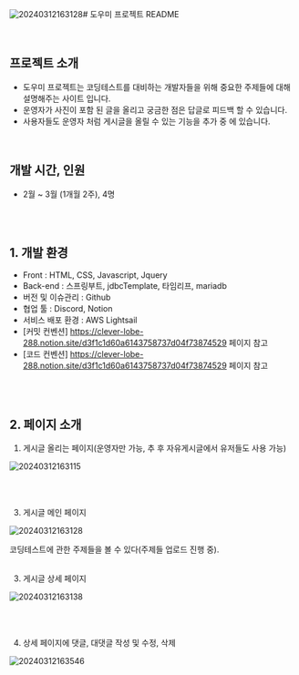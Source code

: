 ![20240312163128](https://github.com/udidcs/doumi-proj/assets/46997884/a1229e7b-354a-4596-a9ae-66901ec89122)# 도우미 프로젝트 README

<br>

## 프로젝트 소개

- 도우미 프로젝트는 코딩테스트를 대비하는 개발자들을 위해 중요한 주제들에 대해 설명해주는 사이트 입니다.
- 운영자가 사진이 포함 된 글을 올리고 궁금한 점은 답글로 피드백 할 수 있습니다.
- 사용자들도 운영자 처럼 게시글을 올릴 수 있는 기능을 추가 중 에 있습니다.

<br>

## 개발 시간, 인원
- 2월 ~ 3월 (1개월 2주), 4명

<br>
<br>

## 1. 개발 환경

- Front : HTML, CSS, Javascript, Jquery
- Back-end : 스프링부트, jdbcTemplate, 타임리프, mariadb
- 버전 및 이슈관리 : Github
- 협업 툴 : Discord, Notion
- 서비스 배포 환경 : AWS Lightsail
- [커밋 컨벤션] https://clever-lobe-288.notion.site/d3f1c1d60a6143758737d04f73874529 페이지 참고
- [코드 컨벤션] https://clever-lobe-288.notion.site/d3f1c1d60a6143758737d04f73874529 페이지 참고
<br>
<br>

## 2. 페이지 소개

1. 게시글 올리는 페이지(운영자만 가능, 추 후 자유게시글에서 유저들도 사용 가능)

![20240312163115](https://github.com/udidcs/doumi-proj/assets/46997884/f275c133-ea57-4294-818c-99cb03bbbefe)

<br>
<br>

3. 게시글 메인 페이지

![20240312163128](https://github.com/udidcs/doumi-proj/assets/46997884/fc7cbb59-83d2-4d40-aadc-cc98f7e51ec8)

코딩테스트에 관한 주제들을 볼 수 있다(주제들 업로드 진행 중).
<br>
<br>

3. 게시글 상세 페이지

![20240312163138](https://github.com/udidcs/doumi-proj/assets/46997884/1896707b-722f-47c4-8e7e-3d16c8bd164e)

<br>
<br>

4. 상세 페이지에 댓글, 대댓글 작성 및 수정, 삭제

![20240312163546](https://github.com/udidcs/doumi-proj/assets/46997884/586b30cb-20ca-440f-bbc2-20366551a4a4)

